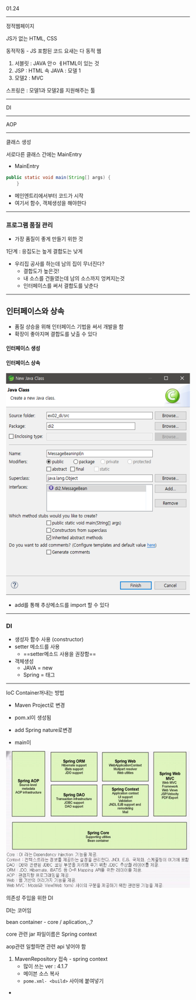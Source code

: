 01.24

---

정적웹페이지

JS가 없는 HTML, CSS

동적작동 - JS 포함된 코드 요새는 다 동적 웹

1. 서블릿 : JAVA 안ㅇ ㅔHTML이 있는 것
2. JSP : HTML 속 JAVA : 모델 1
3. 모델2 : MVC

스프링은 : 모델1과 모델2를 지원해주는 툴



---

DI



---

AOP





---

클래스 생성

서로다른 클래스 간에는 MainEntry 

* MainEntry

````java
public static void main(String[] args) {
	}
````

* 메인엔트리에서부터 코드가 시작
* 여기서 함수, 객체생성을 해야한다





---

### 프로그램 품질 관리

* 가장 품질이 좋게 만들기 위한 것

1단계 : 응집도는 높게 결합도는 낮게

* 우리집 공사를 하는데 남의 집이 무너진다?
  * 결합도가 높은것!
  * 내 소스를 건들였는데 남의 소스까지 엉켜지는것
  * 인터페이스를 써서 결합도를 낮춘다



---

## 인터페이스와 상속

* 품질 상승을 위해 인터페이스 기법을 써서 개발을 함
* 확장이 좋아지며 결합도를 낮출 수 있다

#### 인터페이스 생성



#### 인터페이스 상속

![image-20200123104543117](../md_img/image-20200123104543117.png)

* add를 통해 추상메소드를 import 할 수 있다



---

### DI

* 생성자 함수 사용 (constructor)
* setter 메소드를 사용
  * ==setter메소드 사용을 권장함==
* 객체생성 
  * JAVA = new
  * Spring =<bean> 태그



---

IoC Container꺼내는 방법

* Maven Project로 변경
* pom.xl이 생성됨
* add Spring nature로변경

* main이 

![image-20200123112819033](../md_img/image-20200123112819033.png)

의존성 주입을 위한 DI

DI는 코어임

bean container - core / aplication,.,?

core 관련 jar 파일이름은 Spring context

aop관련 일할하면 관련 api 넣어야 함





1. MavenRepository 접속 - spring context
   * 많이 쓰는 ver : 4.1.7
   * 메이븐 소스 복사
   * `pome.xml- <build>` 사이에 붙여넣기

* 
